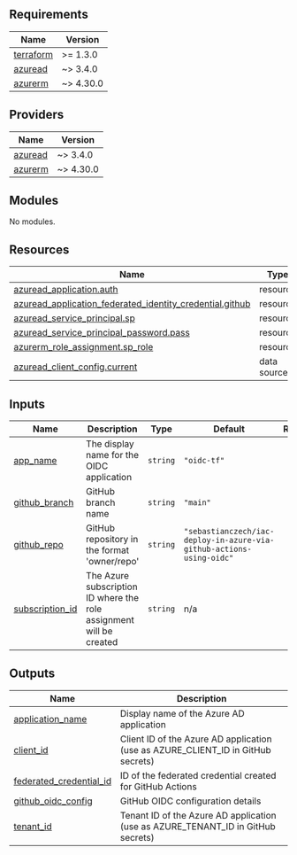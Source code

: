 <!-- BEGINNING OF PRE-COMMIT-TERRAFORM DOCS HOOK -->
## Requirements

| Name | Version |
|------|---------|
| <a name="requirement_terraform"></a> [terraform](#requirement\_terraform) | >= 1.3.0 |
| <a name="requirement_azuread"></a> [azuread](#requirement\_azuread) | ~> 3.4.0 |
| <a name="requirement_azurerm"></a> [azurerm](#requirement\_azurerm) | ~> 4.30.0 |

## Providers

| Name | Version |
|------|---------|
| <a name="provider_azuread"></a> [azuread](#provider\_azuread) | ~> 3.4.0 |
| <a name="provider_azurerm"></a> [azurerm](#provider\_azurerm) | ~> 4.30.0 |

## Modules

No modules.

## Resources

| Name | Type |
|------|------|
| [azuread_application.auth](https://registry.terraform.io/providers/hashicorp/azuread/latest/docs/resources/application) | resource |
| [azuread_application_federated_identity_credential.github](https://registry.terraform.io/providers/hashicorp/azuread/latest/docs/resources/application_federated_identity_credential) | resource |
| [azuread_service_principal.sp](https://registry.terraform.io/providers/hashicorp/azuread/latest/docs/resources/service_principal) | resource |
| [azuread_service_principal_password.pass](https://registry.terraform.io/providers/hashicorp/azuread/latest/docs/resources/service_principal_password) | resource |
| [azurerm_role_assignment.sp_role](https://registry.terraform.io/providers/hashicorp/azurerm/latest/docs/resources/role_assignment) | resource |
| [azuread_client_config.current](https://registry.terraform.io/providers/hashicorp/azuread/latest/docs/data-sources/client_config) | data source |

## Inputs

| Name | Description | Type | Default | Required |
|------|-------------|------|---------|:--------:|
| <a name="input_app_name"></a> [app\_name](#input\_app\_name) | The display name for the OIDC application | `string` | `"oidc-tf"` | no |
| <a name="input_github_branch"></a> [github\_branch](#input\_github\_branch) | GitHub branch name | `string` | `"main"` | no |
| <a name="input_github_repo"></a> [github\_repo](#input\_github\_repo) | GitHub repository in the format 'owner/repo' | `string` | `"sebastianczech/iac-deploy-in-azure-via-github-actions-using-oidc"` | no |
| <a name="input_subscription_id"></a> [subscription\_id](#input\_subscription\_id) | The Azure subscription ID where the role assignment will be created | `string` | n/a | yes |

## Outputs

| Name | Description |
|------|-------------|
| <a name="output_application_name"></a> [application\_name](#output\_application\_name) | Display name of the Azure AD application |
| <a name="output_client_id"></a> [client\_id](#output\_client\_id) | Client ID of the Azure AD application (use as AZURE\_CLIENT\_ID in GitHub secrets) |
| <a name="output_federated_credential_id"></a> [federated\_credential\_id](#output\_federated\_credential\_id) | ID of the federated credential created for GitHub Actions |
| <a name="output_github_oidc_config"></a> [github\_oidc\_config](#output\_github\_oidc\_config) | GitHub OIDC configuration details |
| <a name="output_tenant_id"></a> [tenant\_id](#output\_tenant\_id) | Tenant ID of the Azure AD application (use as AZURE\_TENANT\_ID in GitHub secrets) |
<!-- END OF PRE-COMMIT-TERRAFORM DOCS HOOK -->
